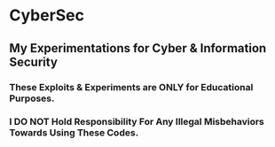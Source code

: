 # CyberSec
## My Experimentations for Cyber &amp; Information Security

### These Exploits & Experiments are ONLY for Educational Purposes.

### I DO NOT Hold Responsibility For Any Illegal Misbehaviors Towards Using These Codes.
